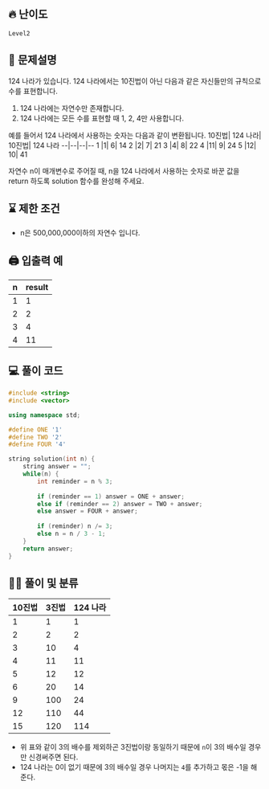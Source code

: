 ## 🔥 난이도
`Level2`

## 📝 문제설명
124 나라가 있습니다. 124 나라에서는 10진법이 아닌 다음과 같은 자신들만의 규칙으로 수를 표현합니다.
1. 124 나라에는 자연수만 존재합니다.
2. 124 나라에는 모든 수를 표현할 때 1, 2, 4만 사용합니다.

예를 들어서 124 나라에서 사용하는 숫자는 다음과 같이 변환됩니다.
10진법|	124 나라|	10진법|	124 나라
--|--|--|--
1	|1|	6|	14
2	|2|	7|	21
3	|4|	8|	22
4	|11|	9|	24
5	|12|	10|	41

자연수 n이 매개변수로 주어질 때, n을 124 나라에서 사용하는 숫자로 바꾼 값을 return 하도록 solution 함수를 완성해 주세요.

## ⌛️ 제한 조건
- n은 500,000,000이하의 자연수 입니다.

## 🖨  입출력 예
n|result
--|--
1|1
2|2
3|4
4|11

## 💻 풀이 코드
```cpp
#include <string>
#include <vector>

using namespace std;

#define ONE '1'
#define TWO '2'
#define FOUR '4'

string solution(int n) {
    string answer = "";
    while(n) {
        int reminder = n % 3;
        
        if (reminder == 1) answer = ONE + answer;
        else if (reminder == 2) answer = TWO + answer;
        else answer = FOUR + answer;
        
        if (reminder) n /= 3;
        else n = n / 3 - 1;
    }
    return answer;
}
```

## ✍🏻 풀이 및 분류
10진법 | 3진법 | 124 나라
--|--|--
1 | 1 | 1
2 | 2 | 2
3 | 10 | 4
4 | 11 | 11
5 | 12 | 12
6 | 20 | 14
9 | 100 | 24
12 | 110 | 44
15 | 120 | 114
- 위 표와 같이 3의 배수를 제외하곤 3진법이랑 동일하기 때문에 `n`이 3의 배수일 경우만 신경써주면 된다.
- 124 나라는 0이 없기 때문에 3의 배수일 경우 나머지는 `4`를 추가하고 몫은 -1을 해준다.